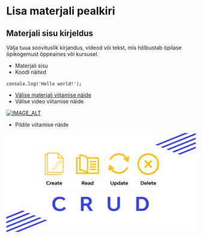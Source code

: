 # Lisa materjali pealkiri

## Materjali sisu kirjeldus

Välja tuua soovituslik kirjandus, videod või tekst, mis hõlbustab õpilase õpikogemust õppeaines või kursusel.

- Materjali sisu
- Koodi näited

```
console.log('Hello world!');
```

- [Välise materjali viitamise näide](https://sisesta-link-siia.ee)
- Välise video viitamise näide

[![IMAGE_ALT](https://img.youtube.com/vi/UmX4kyB2wfg/0.jpg)](https://www.youtube.com/watch?v=UmX4kyB2wfg)

- Pildile viitamise näide

![crud](../Pildid/crud.png)
